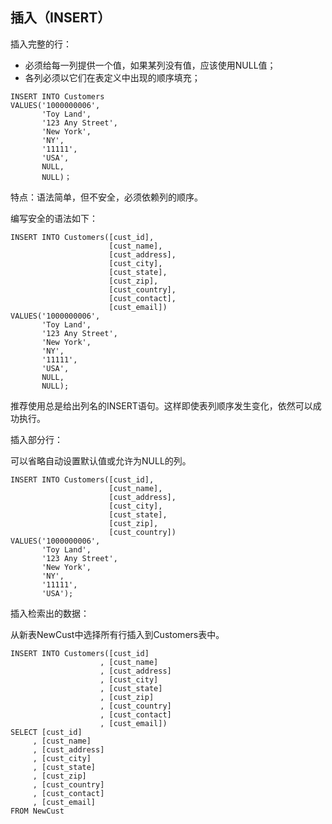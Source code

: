## 插入（INSERT）

插入完整的行：

* 必须给每一列提供一个值，如果某列没有值，应该使用NULL值；
* 各列必须以它们在表定义中出现的顺序填充；

```
INSERT INTO Customers
VALUES('1000000006', 
       'Toy Land',
       '123 Any Street',
       'New York',
       'NY',
       '11111',
       'USA',
       NULL,
       NULL)；
```

特点：语法简单，但不安全，必须依赖列的顺序。

编写安全的语法如下：

```
INSERT INTO Customers([cust_id], 
                      [cust_name], 
                      [cust_address], 
                      [cust_city], 
                      [cust_state], 
                      [cust_zip], 
                      [cust_country], 
                      [cust_contact], 
                      [cust_email])
VALUES('1000000006', 
       'Toy Land',
       '123 Any Street',
       'New York',
       'NY',
       '11111',
       'USA',
       NULL,
       NULL);
```

推荐使用总是给出列名的INSERT语句。这样即使表列顺序发生变化，依然可以成功执行。

插入部分行：

可以省略自动设置默认值或允许为NULL的列。

```
INSERT INTO Customers([cust_id], 
                      [cust_name], 
                      [cust_address], 
                      [cust_city], 
                      [cust_state], 
                      [cust_zip], 
                      [cust_country])
VALUES('1000000006', 
       'Toy Land',
       '123 Any Street',
       'New York',
       'NY',
       '11111',
       'USA');
```

插入检索出的数据：

从新表NewCust中选择所有行插入到Customers表中。

```
INSERT INTO Customers([cust_id]
                    , [cust_name]
                    , [cust_address]
                    , [cust_city]
                    , [cust_state]
                    , [cust_zip]
                    , [cust_country]
                    , [cust_contact]
                    , [cust_email])
SELECT [cust_id]
     , [cust_name]
     , [cust_address]
     , [cust_city]
     , [cust_state]
     , [cust_zip]
     , [cust_country]
     , [cust_contact]
     , [cust_email]
FROM NewCust
```



